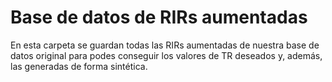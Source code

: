 # Base de datos de RIRs aumentadas

En esta carpeta se guardan todas las RIRs aumentadas de nuestra base de datos original para podes conseguir los valores de TR deseados y, además, las generadas de forma sintética. 